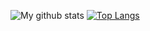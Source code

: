 ![My github stats](https://github-readme-stats.vercel.app/api?username=NagaYZ&count_private=true&show_icons=true&theme=tokyonight)
[![Top Langs](https://github-readme-stats.vercel.app/api/top-langs/?username=NagaYZ&layout=compact&theme=tokyonight&count_private=true&langs_count=10)](https://github.com/anuraghazra/github-readme-stats)


